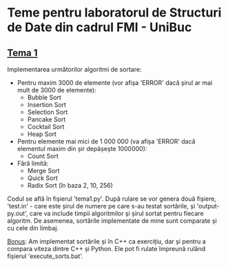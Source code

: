 # Teme pentru laboratorul de Structuri de Date din cadrul FMI - UniBuc 
## [Tema 1](https://github.com/smitoi/temeSD/tree/master/tema1)
Implementarea următorilor algoritmi de sortare:
* Pentru maxim 3000 de elemente (vor afișa 'ERROR' dacă șirul ar mai mult de 3000 de elemente):
  * Bubble Sort
  * Insertion Sort
  * Selection Sort
  * Pancake Sort
  * Cocktail Sort
  * Heap Sort
* Pentru elemente mai mici de 1 000 000 (va afișa 'ERROR' dacă elementul maxim din șir depășește 1000000):
  * Count Sort
* Fără limită:
  * Merge Sort
  * Quick Sort
  * Radix Sort (în baza 2, 10, 256)  




Codul se află în fișierul 'tema1.py'. După rulare se vor genera două fișiere, 'test.in' - care este șirul de numere pe care s-au testat sortările, și 'output-py.out', care va include timpii algoritmilor și șirul sortat pentru fiecare algoritm. De asemenea, sortările implementate de mine sunt comparate și cu cele din limbaj.




[Bonus](https://github.com/smitoi/temeSD/tree/master/bonus): Am implementat sortările și în C++ ca exercițiu, dar și pentru a compara viteza dintre C++ și Python. Ele pot fi rulate împreună rulând fișierul 'execute_sorts.bat'.
